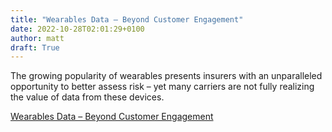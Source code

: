 ```yaml
---
title: "Wearables Data – Beyond Customer Engagement‌"
date: 2022-10-28T02:01:29+0100
author: matt
draft: True
---
```

The growing popularity of wearables presents insurers with an unparalleled opportunity to better assess risk – yet many carriers are not fully realizing the value of data from these devices.
 

[ Wearables Data – Beyond Customer Engagement‌ ]( https://www.rgare.com/knowledge-center/media/articles/wearables-data-beyond-customer-engagement )
